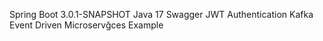Spring Boot 3.0.1-SNAPSHOT
Java 17
Swagger
JWT Authentication
Kafka
Event Driven
Microservğces Example

